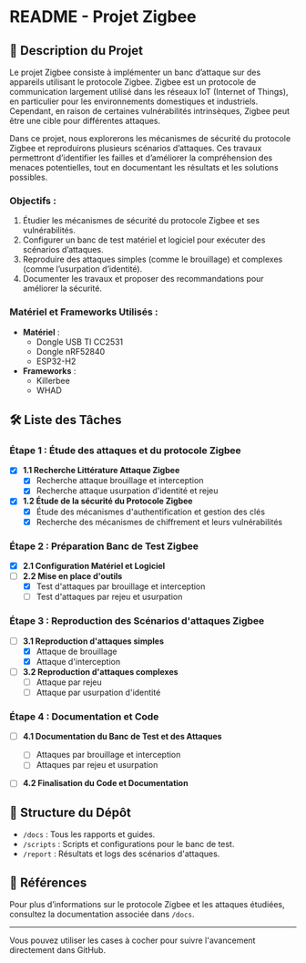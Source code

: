 # README - Projet Zigbee

## 📖 Description du Projet
Le projet Zigbee consiste à implémenter un banc d’attaque sur des appareils utilisant le protocole Zigbee. Zigbee est un protocole de communication largement utilisé dans les réseaux IoT (Internet of Things), en particulier pour les environnements domestiques et industriels. Cependant, en raison de certaines vulnérabilités intrinsèques, Zigbee peut être une cible pour différentes attaques.

Dans ce projet, nous explorerons les mécanismes de sécurité du protocole Zigbee et reproduirons plusieurs scénarios d’attaques. Ces travaux permettront d’identifier les failles et d’améliorer la compréhension des menaces potentielles, tout en documentant les résultats et les solutions possibles.

### Objectifs :
1. Étudier les mécanismes de sécurité du protocole Zigbee et ses vulnérabilités.
2. Configurer un banc de test matériel et logiciel pour exécuter des scénarios d’attaques.
3. Reproduire des attaques simples (comme le brouillage) et complexes (comme l’usurpation d’identité).
4. Documenter les travaux et proposer des recommandations pour améliorer la sécurité.

### Matériel et Frameworks Utilisés :
- **Matériel** :
  - Dongle USB TI CC2531
  - Dongle nRF52840
  - ESP32-H2
- **Frameworks** :
  - Killerbee
  - WHAD

## 🛠️ Liste des Tâches

### Étape 1 : Étude des attaques et du protocole Zigbee
- [x] **1.1 Recherche Littérature Attaque Zigbee**
  - [x] Recherche attaque brouillage et interception 
  - [x] Recherche attaque usurpation d'identité et rejeu 
- [x] **1.2 Étude de la sécurité du Protocole Zigbee**
  - [x] Étude des mécanismes d'authentification et gestion des clés 
  - [x] Recherche des mécanismes de chiffrement et leurs vulnérabilités 

### Étape 2 : Préparation Banc de Test Zigbee
- [x] **2.1 Configuration Matériel et Logiciel** 
- [ ] **2.2 Mise en place d'outils**
  - [x] Test d'attaques par brouillage et interception 
  - [ ] Test d'attaques par rejeu et usurpation 

### Étape 3 : Reproduction des Scénarios d'attaques Zigbee
- [ ] **3.1 Reproduction d'attaques simples**
  - [x] Attaque de brouillage 
  - [x] Attaque d'interception 
- [ ] **3.2 Reproduction d'attaques complexes**
  - [ ] Attaque par rejeu 
  - [ ] Attaque par usurpation d'identité 

### Étape 4 : Documentation et Code
- [ ] **4.1 Documentation du Banc de Test et des Attaques**
  - [ ] Attaques par brouillage et interception 
  - [ ] Attaques par rejeu et usurpation 
- [ ] **4.2 Finalisation du Code et Documentation** 


## 📂 Structure du Dépôt
- `/docs` : Tous les rapports et guides.
- `/scripts` : Scripts et configurations pour le banc de test.
- `/report` : Résultats et logs des scénarios d'attaques.

## 📖 Références
Pour plus d’informations sur le protocole Zigbee et les attaques étudiées, consultez la documentation associée dans `/docs`.

---

Vous pouvez utiliser les cases à cocher pour suivre l'avancement directement dans GitHub.
